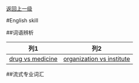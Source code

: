 [返回上一级](../../README.md)

#English skill

##词语辨析

|  列1 |  列2 |
|---|---|
| [drug vs medicine](http://v.youku.com/v_show/id_XMTg2MzMzMDcwMA==.html) | [organization vs institute](http://v.youku.com/v_show/id_XMTg2NTAxNzQ5Mg==.html) |
##流式专业词汇
